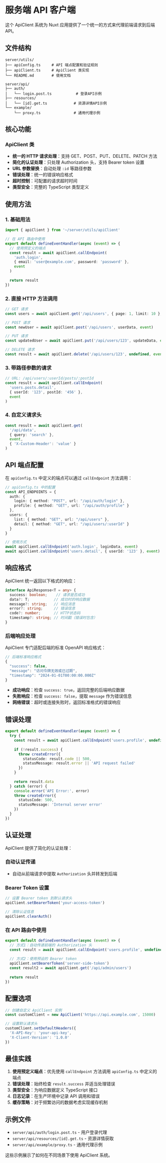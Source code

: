 # 服务端 API 客户端

这个 ApiClient 系统为 Nuxt 应用提供了一个统一的方式来代理前端请求到后端 API。

## 文件结构

```
server/utils/
├── apiConfig.ts     # API 端点配置和验证规则
├── apiClient.ts     # ApiClient 类实现
└── README.md        # 使用文档

server/api/
├── auth/
│   └── login.post.ts           # 登录API示例
├── resources/
│   └── [id].get.ts            # 资源详情API示例
└── example/
    └── proxy.ts               # 通用代理示例
```

## 核心功能

### ApiClient 类

- **统一的 HTTP 请求处理**：支持 GET、POST、PUT、DELETE、PATCH 方法
- **简化的认证处理**：只处理 Authorization 头，支持 Bearer token 设置
- **URL 参数替换**：自动处理 `:id` 等路径参数
- **错误处理**：统一的错误响应格式
- **超时控制**：可配置的请求超时时间
- **类型安全**：完整的 TypeScript 类型定义

## 使用方法

### 1. 基础用法

```typescript
import { apiClient } from '~/server/utils/apiClient'

// 在 API 路由中使用
export default defineEventHandler(async (event) => {
  // 使用预定义的端点
  const result = await apiClient.callEndpoint(
    'auth.login',
    { email: 'user@example.com', password: 'password' },
    event
  )
  
  return result
})
```

### 2. 直接 HTTP 方法调用

```typescript
// GET 请求
const users = await apiClient.get('/api/users', { page: 1, limit: 10 }, event)

// POST 请求
const newUser = await apiClient.post('/api/users', userData, event)

// PUT 请求
const updatedUser = await apiClient.put('/api/users/123', updateData, event)

// DELETE 请求
const result = await apiClient.delete('/api/users/123', undefined, event)
```

### 3. 带路径参数的请求

```typescript
// URL: /api/users/:userId/posts/:postId
const result = await apiClient.callEndpoint(
  'users.posts.detail',
  { userId: '123', postId: '456' },
  event
)
```

### 4. 自定义请求头

```typescript
const result = await apiClient.get(
  '/api/data',
  { query: 'search' },
  event,
  { 'X-Custom-Header': 'value' }
)
```

## API 端点配置

在 `apiConfig.ts` 中定义的端点可以通过 `callEndpoint` 方法调用：

```typescript
// apiConfig.ts 中的配置
const API_ENDPOINTS = {
  auth: {
    login: { method: "POST", url: "/api/auth/login" },
    profile: { method: "GET", url: "/api/auth/profile" }
  },
  users: {
    list: { method: "GET", url: "/api/users" },
    detail: { method: "GET", url: "/api/users/:userId" }
  }
}

// 使用方式
await apiClient.callEndpoint('auth.login', loginData, event)
await apiClient.callEndpoint('users.detail', { userId: '123' }, event)
```

## 响应格式

ApiClient 统一返回以下格式的响应：

```typescript
interface ApiResponse<T = any> {
  success: boolean;    // 请求是否成功
  data?: T;           // 成功时的响应数据
  message?: string;   // 响应消息
  error?: string;     // 错误信息
  code?: number;      // HTTP状态码
  timestamp?: string; // 时间戳（错误时包含）
}
```

### 后端响应处理

ApiClient 专门适配后端的标准 OpenAPI 响应格式：

```typescript
// 后端标准响应格式
{
  "success": false,
  "message": "访问令牌无效或已过期",
  "timestamp": "2024-01-01T00:00:00.000Z"
}
```

- **成功响应**：检查 `success: true`，返回完整的后端响应数据
- **失败响应**：检查 `success: false`，提取 `message` 作为错误信息
- **网络错误**：超时或连接失败时，返回标准格式的错误响应

## 错误处理

```typescript
export default defineEventHandler(async (event) => {
  try {
    const result = await apiClient.callEndpoint('users.profile', undefined, event)
    
    if (!result.success) {
      throw createError({
        statusCode: result.code || 500,
        statusMessage: result.error || 'API request failed'
      })
    }
    
    return result.data
  } catch (error) {
    console.error('API Error:', error)
    throw createError({
      statusCode: 500,
      statusMessage: 'Internal server error'
    })
  }
})
```

## 认证处理

ApiClient 提供了简化的认证处理：

### 自动认证传递
- 自动从前端请求中提取 `Authorization` 头并转发到后端

### Bearer Token 设置
```typescript
// 设置 Bearer token 到默认请求头
apiClient.setBearerToken('your-access-token')

// 清除认证信息
apiClient.clearAuth()
```

### 在 API 路由中使用
```typescript
export default defineEventHandler(async (event) => {
  // 方式1：自动传递前端的 Authorization 头
  const result = await apiClient.callEndpoint('users.profile', undefined, event)
  
  // 方式2：使用预设的 Bearer token
  apiClient.setBearerToken('server-side-token')
  const result2 = await apiClient.get('/api/admin/users')
  
  return result
})
```

## 配置选项

```typescript
// 创建自定义 ApiClient 实例
const customClient = new ApiClient('https://api.example.com', 15000)

// 设置默认请求头
customClient.setDefaultHeaders({
  'X-API-Key': 'your-api-key',
  'X-Client-Version': '1.0.0'
})
```

## 最佳实践

1. **使用预定义端点**：优先使用 `callEndpoint` 方法调用 `apiConfig.ts` 中定义的端点
2. **错误处理**：始终检查 `result.success` 并适当处理错误
3. **类型安全**：为响应数据定义 TypeScript 接口
4. **日志记录**：在生产环境中记录 API 调用和错误
5. **缓存策略**：对于频繁访问的数据考虑实现缓存机制

## 示例文件

- `server/api/auth/login.post.ts` - 用户登录代理
- `server/api/resources/[id].get.ts` - 资源详情获取
- `server/api/example/proxy.ts` - 通用代理示例

这些示例展示了如何在不同场景下使用 ApiClient 系统。